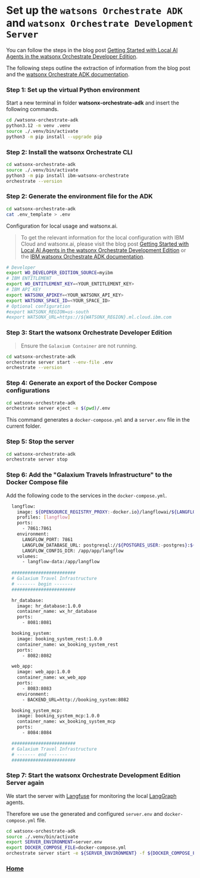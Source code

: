 # Set up the `watsons Orchestrate ADK` and `watsonx Orchestrate Development Server`

You can follow the steps in the blog post [Getting Started with Local AI Agents in the watsonx Orchestrate Developer Edition](https://suedbroecker.net/2025/06/25/getting-started-with-local-ai-agents-in-the-watsonx-orchestrate-developer-edition/).

The following steps outline the extraction of information from the blog post and the [watsonx Orchestrate ADK documentation](https://developer.watson-orchestrate.ibm.com/).

### Step 1: Set up the virtual Python environment

Start a new terminal in folder **watsonx-orchestrate-adk** and insert the following commands.

```sh
cd /watsonx-orchestrate-adk
python3.12 -m venv .venv
source ./.venv/bin/activate
python3 -m pip install --upgrade pip
```

### Step 2: Install the watsonx Orchestrate CLI

```sh
cd watsonx-orchestrate-adk
source ./.venv/bin/activate
python3 -m pip install ibm-watsonx-orchestrate
orchestrate --version
```

### Step 2: Generate the environment file for the ADK

```sh
cd watsonx-orchestrate-adk
cat .env_template > .env
```

Configuration for local usage and watsonx.ai.

>To get the relevant information for the local configuration with IBM Cloud and watsonx.ai, please visit the blog post [Getting Started with Local AI Agents in the watsonx Orchestrate Development Edition](https://suedbroecker.net/2025/06/25/getting-started-with-local-ai-agents-in-the-watsonx-orchestrate-developer-edition/) or the [IBM watsonx Orchestrate ADK documentation](https://developer.watson-orchestrate.ibm.com/getting_started/installing#ibm-cloud).


```sh
# Developer
export WO_DEVELOPER_EDITION_SOURCE=myibm
# IBM ENTITLEMENT
export WO_ENTITLEMENT_KEY=<YOUR_ENTITLEMENT_KEY>
# IBM API KEY
export WATSONX_APIKEY=<YOUR_WATSONX_API_KEY>
export WATSONX_SPACE_ID=<YOUR_SPACE_ID>
# Optional configuration
#export WATSONX_REGION=us-south
#export WATSONX_URL=https://${WATSONX_REGION}.ml.cloud.ibm.com
```

### Step 3: Start the watsonx Orchestrate Developer Edition

>Ensure the `Galaxium Container` are not running.

```sh
cd watsonx-orchestrate-adk
orchestrate server start --env-file .env
orchestrate --version
```

### Step 4: Generate an export of the Docker Compose configurations

```sh
cd watsonx-orchestrate-adk
orchestrate server eject -e $(pwd)/.env
```

This command generates a `docker-compose.yml` and a `server.env` file in the current folder.

### Step 5: Stop the server

```sh
cd watsonx-orchestrate-adk
orchestrate server stop
```

### Step 6: Add the "Galaxium Travels Infrastructure" to the Docker Compose file

Add the following code to the services in the `docker-compose.yml`.

```sh
  langflow:
    image: ${OPENSOURCE_REGISTRY_PROXY:-docker.io}/langflowai/${LANGFLOW_IMAGE:-langflow}:${LANGFLOW_TAG:-latest}
    profiles: [langflow]
    ports:
      - 7861:7861
    environment:
      LANGFLOW_PORT: 7861
      LANGFLOW_DATABASE_URL: postgresql://${POSTGRES_USER:-postgres}:${POSTGRES_PASSWORD:-postgres}@wxo-server-db:5432/langflow
      LANGFLOW_CONFIG_DIR: /app/app/langflow
    volumes:
      - langflow-data:/app/langflow
  
  ########################
  # Galaxium Travel Infrastructure 
  # ------- begin -------
  ########################

  hr_database:
    image: hr_database:1.0.0
    container_name: wx_hr_database
    ports:
      - 8081:8081

  booking_system:
    image: booking_system_rest:1.0.0
    container_name: wx_booking_system_rest
    ports:
      - 8082:8082

  web_app:
    image: web_app:1.0.0
    container_name: wx_web_app
    ports:
      - 8083:8083
    environment:
      - BACKEND_URL=http://booking_system:8082

  booking_system_mcp:
    image: booking_system_mcp:1.0.0
    container_name: wx_booking_system_mcp
    ports:
      - 8084:8084

  ########################
  # Galaxium Travel Infrastructure 
  # ------- end -------
  ########################
```

### Step 7: Start the watsonx Orchestrate Development Edition Server again

We start the server with [Langfuse](https://github.com/langfuse/langfuse) for monitoring the local [LangGraph](https://github.com/langchain-ai/langgraph) agents.

Therefore we use the generated and configured `server.env` and `docker-compose.yml` file.

```sh
cd watsonx-orchestrate-adk
source ./.venv/bin/activate
export SERVER_ENVIRONMENT=server.env
export DOCKER_COMPOSE_FILE=docker-compose.yml
orchestrate server start -e ${SERVER_ENVIRONMENT} -f ${DOCKER_COMPOSE_FILE}  --with-langfuse
```

### [Home](https://github.com/thomassuedbroecker/galaxium-travels-mcp-compose-watsonx-orchestrate/blob/main/README.md)